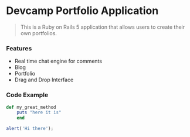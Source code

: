 # Devcamp Portfolio Application

> This is a Ruby on Rails 5 application that allows users to create their own portfolios.

### Features

- Real time chat engine for comments
- Blog 
- Portfolio
- Drag and Drop Interface

### Code Example

``` ruby
def my_great_method
    puts "here it is"
    end
```

``` javascript
alert('Hi there');
```